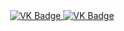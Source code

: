 <div id="badges" align="center">
<a href= "https://vk.com/id560474747">
<img src= "https://img.shields.io/badge/VK-blue?style=for-the-badge&logo=VK&logoColor=white" alt="VK Badge"/>
</a>
<a href= "(https://mail.google.com/mail/u/1/#inbox)">
<img src= "https://img.shields.io/badge/EMAIL-red?style=for-the-badge&logo=Gmail&logoColor=white" alt="VK Badge"/>
</a>
</div>

<div id="viewprof" align="center">
<img src="https://comarev.com/ghpvc/?username=sane4chka&style=flat-square&color=blue" alt=""/>
</div>
